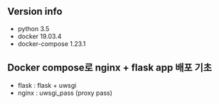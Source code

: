 ## Version info
- python 3.5
- docker 19.03.4
- docker-compose 1.23.1

## Docker compose로 nginx + flask app 배포 기초 
- flask : flask + uwsgi
- nginx : uwsgi_pass (proxy pass)
